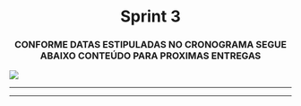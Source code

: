 <h1 align = "center">  Sprint 3 </h1>

 <h3 align="center"> CONFORME DATAS ESTIPULADAS NO CRONOGRAMA SEGUE ABAIXO CONTEÚDO PARA PROXIMAS ENTREGAS   </h3>

   ![](https://i.imgur.com/uMXPnNP.jpg)

   <p align "center">

   <hr>

   <p align ="center">

   <p align "center">

   <hr>

   <p align ="center">


   <h5 align = "center">

